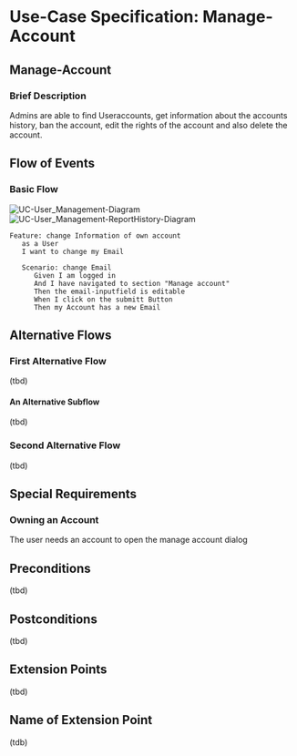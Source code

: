 # Use-Case Specification: Manage-Account

## Manage-Account
### Brief Description

Admins are able to find Useraccounts, get information about the accounts history, ban the account, edit the rights of the account and also delete the account.

## Flow of Events
### Basic Flow
![UC-User_Management-Diagram](./Bilder/User_Management_UC-Diagramm.jpg)
![UC-User_Management-ReportHistory-Diagram](./Bilder/Report_History.jpg)
``` Gherkin
Feature: change Information of own account 
   as a User
   I want to change my Email

   Scenario: change Email
      Given I am logged in
      And I have navigated to section "Manage account"
      Then the email-inputfield is editable
      When I click on the submitt Button  
      Then my Account has a new Email
```


## Alternative Flows
###  First Alternative Flow
(tbd)

#### An Alternative Subflow
(tbd)

### Second Alternative Flow
(tbd)

## Special Requirements
### Owning an Account

The user needs an account to open the manage account dialog

## Preconditions
(tbd)

## Postconditions
(tbd)

## Extension Points
(tbd)

## Name of Extension Point

(tdb)
